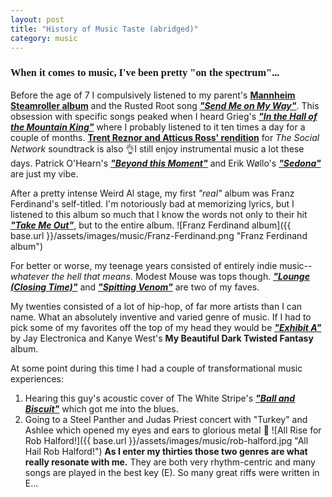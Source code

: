 ```yaml
---
layout: post
title: "History of Music Taste (abridged)"
category: music
---
```


<h3 style='font-family: "Abril Fatface", serif;'>When it comes to music, I've been pretty "on the spectrum"...</h3>

Before the age of 7 I compulsively listened to my parent's **[Mannheim Steamroller album](https://www.youtube.com/watch?v=Xg5qBbleK0w)** and the Rusted Root song *__["Send Me on My Way"](https://www.youtube.com/watch?v=IGMabBGydC0)__*. This obsession with specific songs peaked when I heard Grieg's *__["In the Hall of the Mountain King"](https://youtu.be/kLp_Hh6DKWc)__* where I probably listened to it ten times a day for a couple of months. **[Trent Reznor and Atticus Ross' rendition](https://youtu.be/TPZtigbbkz4)** for *The Social Network* soundtrack is also 👌I still enjoy instrumental music a lot these days. Patrick O'Hearn's *__["Beyond this Moment"](https://youtu.be/v_nWBzeWQW4)__* and Erik Wøllo's *__["Sedona"](https://youtu.be/bIDTK33YH44)__* are just my vibe.

After a pretty intense Weird Al stage, my first *"real"* album was Franz Ferdinand's self-titled. I'm notoriously bad at memorizing lyrics, but I listened to this album so much that I know the words not only to their hit *__["Take Me Out"](https://youtu.be/Ijk4j-r7qPA)__*, but to the entire album.
![Franz Ferdinand album]({{ base.url }}/assets/images/music/Franz-Ferdinand.png "Franz Ferdinand album")

For better or worse, my teenage years consisted of entirely indie music-- *whatever the hell that means.* Modest Mouse was tops though. *__["Lounge (Closing Time)"](https://youtu.be/muAwTA2XCVA)__* and *__["Spitting Venom"](https://youtu.be/-eifPUvi7kA)__* are two of my faves.

My twenties consisted of a lot of hip-hop, of far more artists than I can name. What an absolutely inventive and varied genre of music. If I had to pick some of my favorites off the top of my head they would be *__["Exhibit A"](https://youtu.be/nJI2ExhhQCs)__* by Jay Electronica and Kanye West's **My Beautiful Dark Twisted Fantasy** album.

At some point during this time I had a couple of transformational music experiences:
1. Hearing this guy's acoustic cover of The White Stripe's *__["Ball and Biscuit"](https://youtu.be/30tTcvQCLy8)__* which got me into the blues.
2. Going to a Steel Panther and Judas Priest concert with "Turkey" and Ashlee which opened my eyes and ears to glorious metal 🤘
![All Rise for Rob Halford!]({{ base.url }}/assets/images/music/rob-halford.jpg "All Hail Rob Halford!")
**As I enter my thirties those two genres are what really resonate with me.** They are both very rhythm-centric and many songs are played in the best key (E). So many great riffs were written in E...

